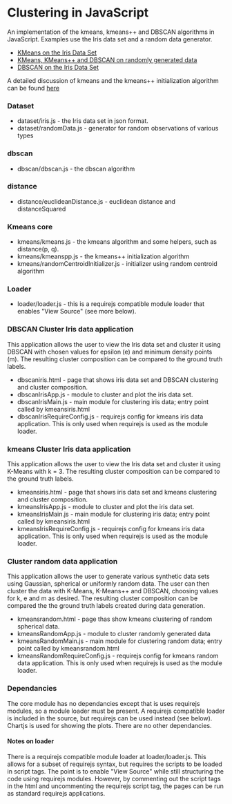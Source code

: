 # Clustering in JavaScript

An implementation of the kmeans, kmeans++ and DBSCAN algorithms in JavaScript.  Examples use the Iris data set and a random data generator.
* [KMeans on the Iris Data Set](https://ezward.github.io/clustering-javascript/kmeansiris.html)
* [KMeans, KMeans++ and DBSCAN on randomly generated data](https://ezward.github.io/clustering-javascript/kmeansrandom.html)
* [DBSCAN on the Iris Data Set](https://ezward.github.io/clustering-javascript/dbscaniris.html)

A detailed discussion of kmeans and the kmeans++ initialization algorithm can be found [here](https://github.com/Ezward/machinelearningnotes/tree/master/Clustering%20and%20Retrieval/week%203%20-%20Clustering%20with%20k-means)

### Dataset
* dataset/iris.js - the Iris data set in json format.
* dataset/randomData.js - generator for random observations of various types

### dbscan
* dbscan/dbscan.js - the dbscan algorithm

### distance
* distance/euclideanDistance.js - euclidean distance and distanceSquared

### Kmeans core
* kmeans/kmeans.js - the kmeans algorithm and some helpers, such as distance(p, q). 
* kmeans/kmeanspp.js - the kmeans++ initialization algorithm
* kmeans/randomCentroidInitializer.js - initializer using random centroid algorithm

### Loader
* loader/loader.js - this is a requirejs compatible module loader that enables "View Source" (see more below).  

### DBSCAN Cluster Iris data application
This application allows the user to view the Iris data set and cluster it using DBSCAN with chosen values for epsilon (e) and minimum density points (m).  The resulting cluster composition can be compared to the ground truth labels.
* dbscaniris.html - page that shows iris data set and DBSCAN clustering and cluster composition.
* dbscanIrisApp.js - module to cluster and plot the iris data set.
* dbscanIrisMain.js - main module for clustering iris data; entry point called by kmeansiris.html
* dbscanIrisRequireConfig.js - requirejs config for kmeans iris data application.  This is only used when requirejs is used as the module loader.


### kmeans Cluster Iris data application
This application allows the user to view the Iris data set and cluster it using K-Means with k = 3.  The resulting cluster composition can be compared to the ground truth labels.
* kmeansiris.html - page that shows iris data set and kmeans clustering and cluster composition.
* kmeansIrisApp.js - module to cluster and plot the iris data set.
* kmeansIrisMain.js - main module for clustering iris data; entry point called by kmeansiris.html
* kmeansIrisRequireConfig.js - requirejs config for kmeans iris data application.  This is only used when requirejs is used as the module loader.

### Cluster random data application
This application allows the user to generate various synthetic data sets using Gaussian, spherical or uniformly random data.  The user can then cluster the data with K-Means, K-Means++ and DBSCAN, choosing values for k, e and m as desired.  The resulting cluster composition can be compared the the ground truth labels created during data generation.
* kmeansrandom.html - page thas show kmeans clustering of random spherical data.
* kmeansRandomApp.js - module to cluster randomly generated data
* kmeansRandomMain.js - main module for clustering random data; entry point called by kmeansrandom.html
* kmeansRandomRequireConfig.js - requirejs config for kmeans random data application.  This is only used when requirejs is used as the module loader.

### Dependancies
The core module has no dependancies except that is uses requirejs modules, so a module loader must be present.  A requirejs compatible loader is included in the source, but requirejs can be used instead (see below).  Chartjs is used for showing the plots.  There are no other dependancies.

#### Notes on loader
There is a requirejs compatible module loader at loader/loader.js.  This allows for a subset of requirejs syntax, but requires the scripts to be loaded in script tags.  The point is to enable "View Source" while still structuring the code using requirejs modules.  However, by commenting out the script tags in the html and uncommenting the requirejs script tag, the pages can be run as standard requirejs applications.



